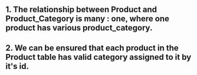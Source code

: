 ## 1. The relationship between Product and Product_Category is many : one, where one product has various product_category.

## 2. We can be ensured that each product in the Product table has valid category assigned to it by it's id.

